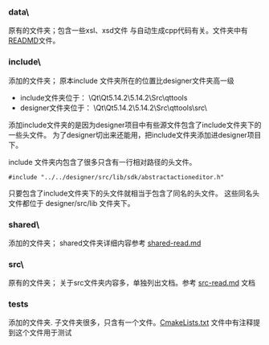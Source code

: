 ### data\
原有的文件夹；包含一些xsl、xsd文件
与自动生成cpp代码有关。文件夹中有[READMD](./designer/data/README)文件。


### include\
添加的文件夹；
原本include 文件夹所在的位置比designer文件夹高一级
- include文件夹位于： \Qt\Qt5.14.2\5.14.2\Src\qttools
- designer文件夹位于： \Qt\Qt5.14.2\5.14.2\Src\qttools\src\
  
添加include文件夹的是因为designer项目中有些源文件包含了include文件夹下的一些头文件。
为了designer切出来还能用，把include文件夹添加进designer项目下。
<!-- 他妈的 include文件夹和 src/lib文件夹有联动 -->
include 文件夹内包含了很多只含有一行相对路径的头文件。

`#include "../../designer/src/lib/sdk/abstractactioneditor.h"`

只要包含了include文件夹下的头文件就相当于包含了同名的头文件。
这些同名头文件都位于 designer/src/lib 文件夹下。
<!--有点想不明白为啥这样搞。可能是为了开发的方便吧。
写在.pri .pro 文件里方便点？


包含头文件时总是去包含include文件夹下的头文件。-->


### shared\ 
添加的文件夹；
shared文件夹详细内容参考 [shared-read.md](./shared-read.md)


### src\
原有的文件夹；
关于src文件夹内容多，单独列出文档。参考 [src-read.md](./src-read.md) 文档

### tests
添加的文件夹.
子文件夹很多，只含有一个文件。[CmakeLists.txt](./designer/tests/auto/cmake/CMakeLists.txt)
文件中有注释提到这个文件用于测试
<!-- desinger项目只依赖其中的 CmakeLists.txt -->
